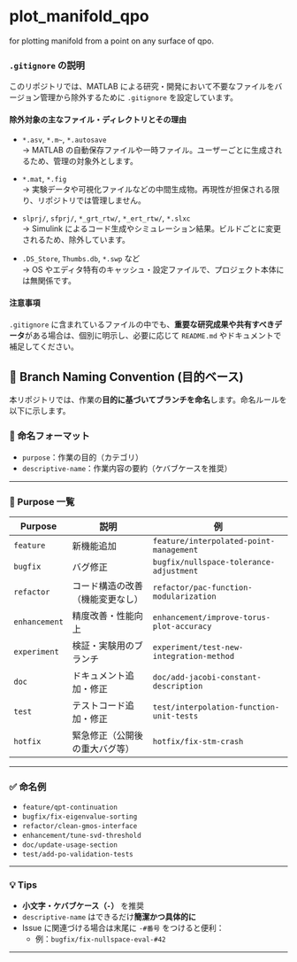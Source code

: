 # plot_manifold_qpo

for plotting manifold from a point on any surface of qpo.

### `.gitignore` の説明

このリポジトリでは、MATLAB による研究・開発において不要なファイルをバージョン管理から除外するために `.gitignore` を設定しています。

#### 除外対象の主なファイル・ディレクトリとその理由

- `*.asv`, `*.m~`, `*.autosave`  
  → MATLAB の自動保存ファイルや一時ファイル。ユーザーごとに生成されるため、管理の対象外とします。

- `*.mat`, `*.fig`  
  → 実験データや可視化ファイルなどの中間生成物。再現性が担保される限り、リポジトリでは管理しません。

- `slprj/`, `sfprj/`, `*_grt_rtw/`, `*_ert_rtw/`, `*.slxc`  
  → Simulink によるコード生成やシミュレーション結果。ビルドごとに変更されるため、除外しています。

- `.DS_Store`, `Thumbs.db`, `*.swp` など  
  → OS やエディタ特有のキャッシュ・設定ファイルで、プロジェクト本体には無関係です。

#### 注意事項

`.gitignore` に含まれているファイルの中でも、**重要な研究成果や共有すべきデータ**がある場合は、個別に明示し、必要に応じて `README.md` やドキュメントで補足してください。

## 🌿 Branch Naming Convention (目的ベース)

本リポジトリでは、作業の**目的に基づいてブランチを命名**します。命名ルールを以下に示します。

### 📌 命名フォーマット

- `purpose`：作業の目的（カテゴリ）
- `descriptive-name`：作業内容の要約（ケバブケースを推奨）

---

### 🔧 Purpose 一覧

| Purpose       | 説明                             | 例                                        |
| ------------- | -------------------------------- | ----------------------------------------- |
| `feature`     | 新機能追加                       | `feature/interpolated-point-management`   |
| `bugfix`      | バグ修正                         | `bugfix/nullspace-tolerance-adjustment`   |
| `refactor`    | コード構造の改善（機能変更なし） | `refactor/pac-function-modularization`    |
| `enhancement` | 精度改善・性能向上               | `enhancement/improve-torus-plot-accuracy` |
| `experiment`  | 検証・実験用のブランチ           | `experiment/test-new-integration-method`  |
| `doc`         | ドキュメント追加・修正           | `doc/add-jacobi-constant-description`     |
| `test`        | テストコード追加・修正           | `test/interpolation-function-unit-tests`  |
| `hotfix`      | 緊急修正（公開後の重大バグ等）   | `hotfix/fix-stm-crash`                    |

---

### ✅ 命名例

- `feature/qpt-continuation`
- `bugfix/fix-eigenvalue-sorting`
- `refactor/clean-gmos-interface`
- `enhancement/tune-svd-threshold`
- `doc/update-usage-section`
- `test/add-po-validation-tests`

---

### 💡 Tips

- **小文字・ケバブケース（`-`）** を推奨
- `descriptive-name` はできるだけ**簡潔かつ具体的に**
- Issue に関連づける場合は末尾に `-#番号` をつけると便利：
  - 例：`bugfix/fix-nullspace-eval-#42`

---
